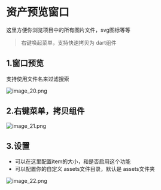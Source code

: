 # 资产预览窗口

这里方便你浏览项目中的所有图片文件，svg图标等等

> 右键唤起菜单，支持快速拷贝为 dart组件


## 1.窗口预览


支持使用文件名来过滤搜索

![image_20.png](image_20.png)



## 2.右键菜单，拷贝组件

![image_21.png](image_21.png)

## 3.设置

* 可以在这里配置item的大小，和是否启用这个功能
* 可以配置你的自定义 assets文件目录，默认是 assets文件夹

![image_22.png](image_22.png)


